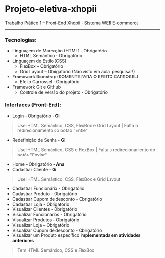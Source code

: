 # Projeto-eletiva-xhopii

Trabalho Prático 1 – Front-End
Xhopii - Sistema WEB E-commerce

------------------------------------------------------------------------------
### Tecnologias:

- Linguagem de Marcação (HTML) - Obrigatório
  - HTML Semântico - Obrigatório
- Linguagem de Estilo (CSS)
  - FlexBox – Obrigatório
  - Grid Layout – Obrigatório (Não visto em aula, pesquisar!)
- Framework Bootstrap (SOMENTE PARA O EFEITO CARROSEL)
  - Efeito Carrossel - Obrigatório
- Framework Git e GitHub
  - Controle de versão do projeto - Obrigatório

### Interfaces (Front-End):

- Login - Obrigatório - **Gi**
> Usei HTML Semântico, CSS, FlexBox e Grid Layout | Falta o redirecionamento do botão "Entre"
- Redefinição de Senha - **Gi**
> Usei HTML Semântico, CSS e FlexBox | Falta o redirecionamento do botão "Enviar"
- Home - Obrigatório - **Ana**
- Cadastrar Cliente - **Gi**
> Usei HTML Semântico, CSS, FlexBox e Grid Layout
- Cadastrar Funcionário - Obrigatório
- Cadastrar Produto – Obrigatório
- Cadastrar Cupom de desconto - Obrigatório
- Cadastrar Loja - Obrigatório
- Visualizar Clientes - Obrigatório
- Visualizar Funcionários - Obrigatório
- Visualizar Produtos – Obrigatório
- Visualizar Loja – Obrigatório
- Visualizar Cupom de desconto - Obrigatório
- Visualizar um Produto específico **implementada em atividades anteriores**
> Tem HTML Semântico, CSS e FlexBox
